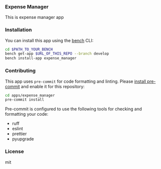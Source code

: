 ### Expense Manager

This is expense manager app

### Installation

You can install this app using the [bench](https://github.com/frappe/bench) CLI:

```bash
cd $PATH_TO_YOUR_BENCH
bench get-app $URL_OF_THIS_REPO --branch develop
bench install-app expense_manager
```

### Contributing

This app uses `pre-commit` for code formatting and linting. Please [install pre-commit](https://pre-commit.com/#installation) and enable it for this repository:

```bash
cd apps/expense_manager
pre-commit install
```

Pre-commit is configured to use the following tools for checking and formatting your code:

- ruff
- eslint
- prettier
- pyupgrade

### License

mit
